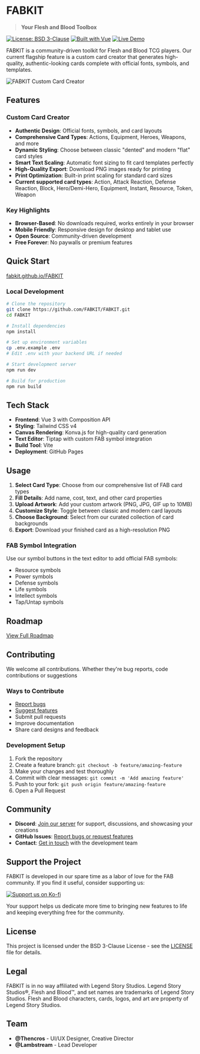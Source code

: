 # FABKIT

> **Your Flesh and Blood Toolbox** 

[![License: BSD 3-Clause](https://img.shields.io/badge/License-BSD%203--Clause-blue.svg)](LICENSE)
[![Built with Vue](https://img.shields.io/badge/Built%20with-Vue%203-4FC08D.svg)](https://vuejs.org/)
[![Live Demo](https://img.shields.io/badge/Live%20Demo-fabkit.github.io-brightgreen.svg)](https://fabkit.io/)

FABKIT is a community-driven toolkit for Flesh and Blood TCG players. Our current flagship feature is a custom card creator that generates high-quality, authentic-looking cards complete with official fonts, symbols, and templates.

![FABKIT Custom Card Creator](https://github.com/FABKIT/FABKIT/raw/main/public/img/preview.png)

## Features

### Custom Card Creator
- **Authentic Design**: Official fonts, symbols, and card layouts
- **Comprehensive Card Types**: Actions, Equipment, Heroes, Weapons, and more
- **Dynamic Styling**: Choose between classic "dented" and modern "flat" card styles
- **Smart Text Scaling**: Automatic font sizing to fit card templates perfectly
- **High-Quality Export**: Download PNG images ready for printing
- **Print Optimization**: Built-in print scaling for standard card sizes
- **Current supported card types**: Action, Attack Reaction, Defense Reaction, Block, Hero/Demi-Hero, Equipment, Instant, Resource, Token, Weapon

### Key Highlights
- **Browser-Based**: No downloads required, works entirely in your browser
- **Mobile Friendly**: Responsive design for desktop and tablet use
- **Open Source**: Community-driven development
- **Free Forever**: No paywalls or premium features

## Quick Start

[fabkit.github.io/FABKIT](https://fabkit.io/)

### Local Development

```bash
# Clone the repository
git clone https://github.com/FABKIT/FABKIT.git
cd FABKIT

# Install dependencies
npm install

# Set up environment variables
cp .env.example .env
# Edit .env with your backend URL if needed

# Start development server
npm run dev

# Build for production
npm run build
```

## Tech Stack

- **Frontend**: Vue 3 with Composition API
- **Styling**: Tailwind CSS v4
- **Canvas Rendering**: Konva.js for high-quality card generation
- **Text Editor**: Tiptap with custom FAB symbol integration
- **Build Tool**: Vite
- **Deployment**: GitHub Pages

## Usage

1. **Select Card Type**: Choose from our comprehensive list of FAB card types
2. **Fill Details**: Add name, cost, text, and other card properties
3. **Upload Artwork**: Add your custom artwork (PNG, JPG, GIF up to 10MB)
4. **Customize Style**: Toggle between classic and modern card layouts
5. **Choose Background**: Select from our curated collection of card backgrounds
6. **Export**: Download your finished card as a high-resolution PNG

### FAB Symbol Integration
Use our symbol buttons in the text editor to add official FAB symbols:
- Resource symbols
- Power symbols  
- Defense symbols
- Life symbols
- Intellect symbols
- Tap/Untap symbols

## Roadmap

[View Full Roadmap](https://fabkit.io/#/roadmap)

## Contributing

We welcome all contributions. Whether they're bug reports, code contributions or suggestions

### Ways to Contribute
- [Report bugs](https://github.com/FABKIT/FABKIT/issues)
- [Suggest features](https://github.com/FABKIT/FABKIT/issues)
- Submit pull requests
- Improve documentation
- Share card designs and feedback

### Development Setup
1. Fork the repository
2. Create a feature branch: `git checkout -b feature/amazing-feature`
3. Make your changes and test thoroughly
4. Commit with clear messages: `git commit -m 'Add amazing feature'`
5. Push to your fork: `git push origin feature/amazing-feature`
6. Open a Pull Request

## Community

- **Discord**: [Join our server](https://discord.gg/4twcdby9xp) for support, discussions, and showcasing your creations
- **GitHub Issues**: [Report bugs or request features](https://github.com/FABKIT/FABKIT/issues)
- **Contact**: [Get in touch](https://fabkit.io/#/contact) with the development team

## Support the Project

FABKIT is developed in our spare time as a labor of love for the FAB community. If you find it useful, consider supporting us:

[![Support us on Ko-fi](https://img.shields.io/badge/Support%20us-Ko--fi-red.svg)](https://ko-fi.com/fabkit)

Your support helps us dedicate more time to bringing new features to life and keeping everything free for the community.

## License

This project is licensed under the BSD 3-Clause License - see the [LICENSE](LICENSE) file for details.

## Legal

FABKIT is in no way affiliated with Legend Story Studios. Legend Story Studios®, Flesh and Blood™, and set names are trademarks of Legend Story Studios. Flesh and Blood characters, cards, logos, and art are property of Legend Story Studios.

## Team

- **@Thencros** - UI/UX Designer, Creative Director
- **@Lambstream** - Lead Developer
